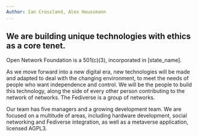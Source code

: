 ```yaml
---
Author: Ian Crossland, Alex Haussmann
...
```


## We are building unique technologies with ethics as a core tenet.

Open Network Foundation is a 501(c)(3), incorporated in [state_name].

As we move forward into a new digital era, new technologies will be made and adapted to deal with the changing environment, to meet the needs of people who want independence and control. We will be the people to build this technology, along the side of every other person contributing to the network of networks. The Fediverse is a group of networks.

Our team has five managers and a growing development team. We are focused on a multitude of areas, including hardware development, social networking and Fediverse integration, as well as a metaverse application, licensed AGPL3.
